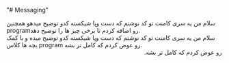 
"# Messaging" 

<div style="direction:auto"> سلام من یه سری کامنت تو کد نوشتم که دست وپا شیکسته کدو توضیح میدهو همچنین programرو اضافه کردم تا برخی چیز ها را توضیح دهد. 
 </div>




<div style="direction:auto"> سلام من یه سری کامنت تو کد نوشتم که دست وپا شیکسته کدو توضیح میده 
و با کمک بچه ها کلاس program رو عوض کردم که کامل تر بشه. </div>
   <div style="direction:rtl"> رو عوض کردم که کامل تر بشه. </div>


 

